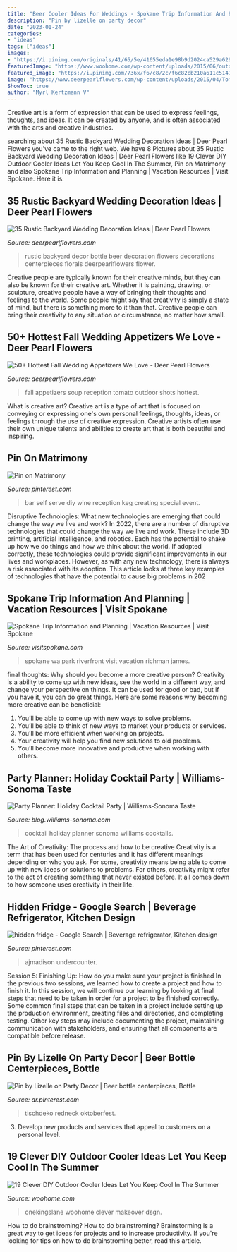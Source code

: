 ```yaml
---
title: "Beer Cooler Ideas For Weddings - Spokane Trip Information And Planning"
description: "Pin by lizelle on party decor"
date: "2023-01-24"
categories:
- "ideas"
tags: ["ideas"]
images:
- "https://i.pinimg.com/originals/41/65/5e/41655eda1e98b9d2024ca529a629bc79.jpg"
featuredImage: "https://www.woohome.com/wp-content/uploads/2015/06/outdoor-cooler-ideas-woohome-14.jpg"
featured_image: "https://i.pinimg.com/736x/f6/c8/2c/f6c82cb210a611c51414d2bb4b840daa.jpg"
image: "https://www.deerpearlflowers.com/wp-content/uploads/2015/04/Tomato-Soup-Shots-Outdoor-Fall-Charlottesville-Wedding-Reception.jpg"
ShowToc: true
author: "Myrl Kertzmann V"
---
```



Creative art is a form of expression that can be used to express feelings, thoughts, and ideas. It can be created by anyone, and is often associated with the arts and creative industries.

	

		
searching about 35 Rustic Backyard Wedding Decoration Ideas | Deer Pearl Flowers you've came to the right web. We have 8 Pictures about 35 Rustic Backyard Wedding Decoration Ideas | Deer Pearl Flowers like 19 Clever DIY Outdoor Cooler Ideas Let You Keep Cool In The Summer, Pin on Matrimony and also Spokane Trip Information and Planning | Vacation Resources | Visit Spokane. Here it is:
		
    
## 35 Rustic Backyard Wedding Decoration Ideas | Deer Pearl Flowers

<img loading=lazy src="http://www.deerpearlflowers.com/wp-content/uploads/2015/11/beer-bottle-florals-wedding-decor.jpg" onerror="this.onerror=null;this.src='https://tse1.mm.bing.net/th?id=OIP.Mk9GYZoSgFo7fBC-gY8oYwHaLH&amp;pid=15.1';" alt="35 Rustic Backyard Wedding Decoration Ideas | Deer Pearl Flowers">

_Source: deerpearlflowers.com_

>rustic backyard decor bottle beer decoration flowers decorations centerpieces florals deerpearlflowers flower. 

	

Creative people are typically known for their creative minds, but they can also be known for their creative art. Whether it is painting, drawing, or sculpture, creative people have a way of bringing their thoughts and feelings to the world. Some people might say that creativity is simply a state of mind, but there is something more to it than that. Creative people can bring their creativity to any situation or circumstance, no matter how small.

    
## 50+ Hottest Fall Wedding Appetizers We Love - Deer Pearl Flowers

<img loading=lazy src="https://www.deerpearlflowers.com/wp-content/uploads/2015/04/Tomato-Soup-Shots-Outdoor-Fall-Charlottesville-Wedding-Reception.jpg" onerror="this.onerror=null;this.src='https://tse1.mm.bing.net/th?id=OIP.e5GnwRAW3ebscvCTXFPjzAHaLH&amp;pid=15.1';" alt="50+ Hottest Fall Wedding Appetizers We Love - Deer Pearl Flowers">

_Source: deerpearlflowers.com_

>fall appetizers soup reception tomato outdoor shots hottest. 

	

What is creative art?
Creative art is a type of art that is focused on conveying or expressing one's own personal feelings, thoughts, ideas, or feelings through the use of creative expression. Creative artists often use their own unique talents and abilities to create art that is both beautiful and inspiring.

    
## Pin On Matrimony

<img loading=lazy src="https://i.pinimg.com/originals/41/65/5e/41655eda1e98b9d2024ca529a629bc79.jpg" onerror="this.onerror=null;this.src='https://tse2.mm.bing.net/th?id=OIP.Qih3lNOCAZevEHAdj4CPLAHaLH&amp;pid=15.1';" alt="Pin on Matrimony">

_Source: pinterest.com_

>bar self serve diy wine reception keg creating special event. 

	

Disruptive Technologies: What new technologies are emerging that could change the way we live and work?
In 2022, there are a number of disruptive technologies that could change the way we live and work. These include 3D printing, artificial intelligence, and robotics. Each has the potential to shake up how we do things and how we think about the world. If adopted correctly, these technologies could provide significant improvements in our lives and workplaces. However, as with any new technology, there is always a risk associated with its adoption. This article looks at three key examples of technologies that have the potential to cause big problems in 202
    
## Spokane Trip Information And Planning | Vacation Resources | Visit Spokane

<img loading=lazy src="https://visitspokane.imgix.net/images/outdoors/Riverfront_Park_1_010f326f-e469-4bcf-b530-92c591d92b73.jpg?auto=compress%2Cformat&amp;crop=focalpoint&amp;fit=min&amp;fp-x=0.5&amp;fp-y=0.5&amp;h=630&amp;q=80&amp;w=1200&amp;s=4c794aa9e49088f1d1468b389c5db575" onerror="this.onerror=null;this.src='https://tse3.mm.bing.net/th?id=OIP.7I0_ytoPWwVBPbVA-uq1mgHaD4&amp;pid=15.1';" alt="Spokane Trip Information and Planning | Vacation Resources | Visit Spokane">

_Source: visitspokane.com_

>spokane wa park riverfront visit vacation richman james. 

	

final thoughts: Why should you become a more creative person?
Creativity is a ability to come up with new ideas, see the world in a different way, and change your perspective on things. It can be used for good or bad, but if you have it, you can do great things. Here are some reasons why becoming more creative can be beneficial: 
1. You’ll be able to come up with new ways to solve problems. 
2. You’ll be able to think of new ways to market your products or services. 
3. You’ll be more efficient when working on projects. 
4. Your creativity will help you find new solutions to old problems. 
5. You’ll become more innovative and productive when working with others.

    
## Party Planner: Holiday Cocktail Party | Williams-Sonoma Taste

<img loading=lazy src="http://blog.williams-sonoma.com/wp-content/uploads/2014/10/WS14E0167.jpg" onerror="this.onerror=null;this.src='https://tse4.mm.bing.net/th?id=OIP.WzF3E_Z7SclwO4U3KF5viAHaIo&amp;pid=15.1';" alt="Party Planner: Holiday Cocktail Party | Williams-Sonoma Taste">

_Source: blog.williams-sonoma.com_

>cocktail holiday planner sonoma williams cocktails. 

	

The Art of Creativity: The process and how to be creative
Creativity is a term that has been used for centuries and it has different meanings depending on who you ask. For some, creativity means being able to come up with new ideas or solutions to problems. For others, creativity might refer to the act of creating something that never existed before. It all comes down to how someone uses creativity in their life.

    
## Hidden Fridge - Google Search | Beverage Refrigerator, Kitchen Design

<img loading=lazy src="https://i.pinimg.com/736x/f6/c8/2c/f6c82cb210a611c51414d2bb4b840daa.jpg" onerror="this.onerror=null;this.src='https://tse1.mm.bing.net/th?id=OIP.3ZSyos1tUeKdhtfiF2SjyAHaJ5&amp;pid=15.1';" alt="hidden fridge - Google Search | Beverage refrigerator, Kitchen design">

_Source: pinterest.com_

>ajmadison undercounter. 

	

Session 5: Finishing Up: How do you make sure your project is finished
In the previous two sessions, we learned how to create a project and how to finish it. In this session, we will continue our learning by looking at final steps that need to be taken in order for a project to be finished correctly.
Some common final steps that can be taken in a project include setting up the production environment, creating files and directories, and completing testing. Other key steps may include documenting the project, maintaining communication with stakeholders, and ensuring that all components are compatible before release.

    
## Pin By Lizelle On Party Decor | Beer Bottle Centerpieces, Bottle

<img loading=lazy src="https://i.pinimg.com/736x/e3/e9/52/e3e952d849e357340b0498765cf95c52.jpg" onerror="this.onerror=null;this.src='https://tse1.mm.bing.net/th?id=OIP.skbJ0Nb0U1IE90qitVj5NQHaLH&amp;pid=15.1';" alt="Pin by Lizelle on Party Decor | Beer bottle centerpieces, Bottle">

_Source: ar.pinterest.com_

>tischdeko redneck oktoberfest. 

	

3. Develop new products and services that appeal to customers on a personal level.

    
## 19 Clever DIY Outdoor Cooler Ideas Let You Keep Cool In The Summer

<img loading=lazy src="https://www.woohome.com/wp-content/uploads/2015/06/outdoor-cooler-ideas-woohome-14.jpg" onerror="this.onerror=null;this.src='https://tse1.mm.bing.net/th?id=OIP.fzLKgrsi-p-2oY4n3SMD1QHaK4&amp;pid=15.1';" alt="19 Clever DIY Outdoor Cooler Ideas Let You Keep Cool In The Summer">

_Source: woohome.com_

>onekingslane woohome clever makeover dsgn. 

	

How to do brainstroming?
How to do brainstroming? Brainstorming is a great way to get ideas for projects and to increase productivity. If you're looking for tips on how to do brainstroming better, read this article.

